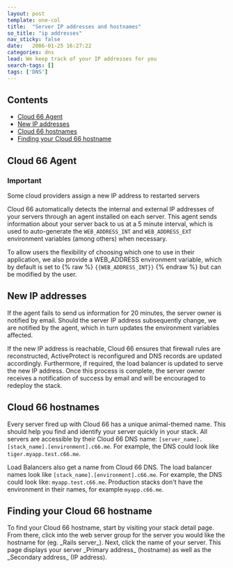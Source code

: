 ```yaml
---
layout: post
template: one-col
title:  "Server IP addresses and hostnames"
so_title: "ip addresses"
nav_sticky: false
date:   2086-01-25 16:27:22
categories: dns
lead: We keep track of your IP addresses for you
search-tags: []
tags: ['DNS']
---
```


<h2>Contents</h2>
<ul class="page-toc">
	<li>
		<a href="#agent">Cloud 66 Agent</a>
	</li>
	<li>
		<a href="#new">New IP addresses</a>
	</li>    
	<li>
		<a href="#hosts">Cloud 66 hostnames</a>
	</li>    
	<li>
		<a href="#finding">Finding your Cloud 66 hostname</a>
	</li>    		     
</ul>

<h2 id="agent">Cloud 66 Agent</h2>
<div class="notice">
    <h3>Important</h3>
    <p>Some cloud providers assign a new IP address to restarted servers</p>
</div>

Cloud 66 automatically detects the internal and external IP addresses of your servers through an agent installed on each server. This agent sends information about your server back to us at a 5 minute interval, which is used to auto-generate the `WEB_ADDRESS_INT` and `WEB_ADDRESS_EXT` environment variables (among others) when necessary.

To allow users the flexibility of choosing which one to use in their application, we also provide a WEB&#95;ADDRESS environment variable, which by default is set to {% raw %} `{{WEB_ADDRESS_INT}}` {% endraw %} but can be modified by the user.

<h2 id="new">New IP addresses</h2>

If the agent fails to send us information for 20 minutes, the server owner is notified by email. Should the server IP address subsequently change, we are notified by the agent, which in turn updates the environment variables affected.

If the new IP address is reachable, Cloud 66 ensures that firewall rules are reconstructed, ActiveProtect is reconfigured and DNS records are updated accordingly. Furthermore, if required, the load balancer is updated to serve the new IP address. Once this process is complete, the server owner receives a notification of success by email and will be encouraged to redeploy the stack.


<h2 id="hosts">Cloud 66 hostnames</h2>

Every server fired up with Cloud 66 has a unique animal-themed name. This should help you find and identify your server quickly in your stack. All servers are accessible by their Cloud 66 DNS name: `[server_name].[stack_name].[environment].c66.me`. For example, the DNS could look like `tiger.myapp.test.c66.me`.

Load Balancers also get a name from Cloud 66 DNS. The load balancer names look like `[stack_name].[environment].c66.me`. For example, the DNS could look like: `myapp.test.c66.me`. Production stacks don't have the environment in their names, for example `myapp.c66.me`.

<h2 id="finding">Finding your Cloud 66 hostname</h2>
To find your Cloud 66 hostname, start by visiting your stack detail page. From there, click into the web server group for the server you would like the hostname for (eg. _Rails server_). Next, click the name of your server. This page displays your server _Primary address_ (hostname) as well as the _Secondary address_ (IP address).